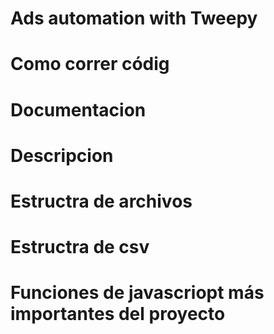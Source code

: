 # Ads automation with Tweepy

# Como correr códig
# Documentacion
# Descripcion 
# Estructra de archivos
# Estructra de csv
# Funciones de javascriopt más importantes del proyecto